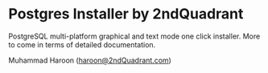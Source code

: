 # Postgres Installer by 2ndQuadrant

PostgreSQL multi-platform graphical and text mode one click installer.
More to come in terms of detailed documentation.

Muhammad Haroon (haroon@2ndQuadrant.com)
